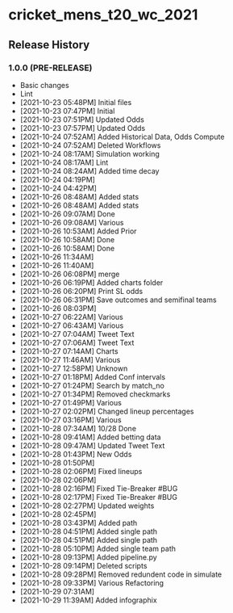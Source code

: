 # cricket_mens_t20_wc_2021

## Release History

### 1.0.0 (PRE-RELEASE)
  * Basic changes
  * Lint
  *  [2021-10-23 05:48PM] Initial files
  *  [2021-10-23 07:47PM] Initial
  *  [2021-10-23 07:51PM] Updated Odds
  *  [2021-10-23 07:57PM] Updated Odds
  *  [2021-10-24 07:52AM] Added Historical Data, Odds Compute
  *  [2021-10-24 07:52AM] Deleted Workflows
  *  [2021-10-24 08:17AM] Simulation working
  *  [2021-10-24 08:17AM] Lint
  *  [2021-10-24 08:24AM] Added time decay
  *  [2021-10-24 04:19PM] 
  *  [2021-10-24 04:42PM] 
  *  [2021-10-26 08:48AM] Added stats
  *  [2021-10-26 08:48AM] Added stats
  *  [2021-10-26 09:07AM] Done
  *  [2021-10-26 09:08AM] Various
  *  [2021-10-26 10:53AM] Added Prior
  *  [2021-10-26 10:58AM] Done
  *  [2021-10-26 10:58AM] Done
  *  [2021-10-26 11:34AM] 
  *  [2021-10-26 11:40AM] 
  *  [2021-10-26 06:08PM] merge
  *  [2021-10-26 06:19PM] Added charts folder
  *  [2021-10-26 06:20PM] Print SL odds
  *  [2021-10-26 06:31PM] Save outcomes and semifinal teams
  *  [2021-10-26 08:03PM] 
  *  [2021-10-27 06:22AM] Various
  *  [2021-10-27 06:43AM] Various
  *  [2021-10-27 07:04AM] Tweet Text
  *  [2021-10-27 07:06AM] Tweet Text
  *  [2021-10-27 07:14AM] Charts
  *  [2021-10-27 11:46AM] Various
  *  [2021-10-27 12:58PM] Unknown
  *  [2021-10-27 01:18PM] Added Conf intervals
  *  [2021-10-27 01:24PM] Search by match_no
  *  [2021-10-27 01:34PM] Removed checkmarks
  *  [2021-10-27 01:49PM] Various
  *  [2021-10-27 02:02PM] Changed lineup percentages
  *  [2021-10-27 03:16PM] Various
  *  [2021-10-28 07:34AM] 10/28 Done
  *  [2021-10-28 09:41AM] Added betting data
  *  [2021-10-28 09:47AM] Updated Tweet Text
  *  [2021-10-28 01:43PM] New Odds
  *  [2021-10-28 01:50PM] 
  *  [2021-10-28 02:06PM] Fixed lineups
  *  [2021-10-28 02:06PM] 
  *  [2021-10-28 02:16PM] Fixed Tie-Breaker #BUG
  *  [2021-10-28 02:17PM] Fixed Tie-Breaker #BUG
  *  [2021-10-28 02:27PM] Updated weights
  *  [2021-10-28 02:45PM] 
  *  [2021-10-28 03:43PM] Added path
  *  [2021-10-28 04:51PM] Added single path
  *  [2021-10-28 04:51PM] Added single path
  *  [2021-10-28 05:10PM] Added single team path
  *  [2021-10-28 09:13PM] Added pipeline.py
  *  [2021-10-28 09:14PM] Deleted scripts
  *  [2021-10-28 09:28PM] Removed redundent code in simulate
  *  [2021-10-28 09:33PM] Various Refactoring
  *  [2021-10-29 07:31AM] 
  *  [2021-10-29 11:39AM] Added infographix
